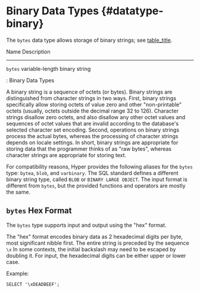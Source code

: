 # Binary Data Types {#datatype-binary}

The `bytes` data type allows storage of binary strings; see
[table_title](#datatype-binary-table).

  Name      Description
  --------- -------------------------------
  `bytes`   variable-length binary string

  : Binary Data Types

A binary string is a sequence of octets (or bytes). Binary strings are
distinguished from character strings in two ways. First, binary strings
specifically allow storing octets of value zero and other
"non-printable" octets (usually, octets outside the decimal range 32 to
126). Character strings disallow zero octets, and also disallow any
other octet values and sequences of octet values that are invalid
according to the database\'s selected character set encoding. Second,
operations on binary strings process the actual bytes, whereas the
processing of character strings depends on locale settings. In short,
binary strings are appropriate for storing data that the programmer
thinks of as "raw bytes", whereas character strings are appropriate for
storing text.

For compatibility reasons, Hyper provides the following aliases for the
`bytes` type: `bytea`, `blob`, and `varbinary`. The SQL standard defines
a different binary string type, called `BLOB` or `BINARY LARGE OBJECT`.
The input format is different from `bytes`, but the provided functions
and operators are mostly the same.

## `bytes` Hex Format

The `bytes` type supports input and output using the "hex" format.

The "hex" format encodes binary data as 2 hexadecimal digits per byte,
most significant nibble first. The entire string is preceded by the
sequence `\x` In some contexts, the initial backslash may need to be
escaped by doubling it. For input, the hexadecimal digits can be either
upper or lower case.

Example:

    SELECT '\xDEADBEEF';
